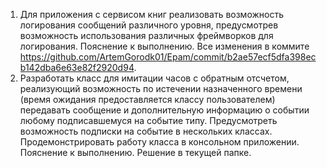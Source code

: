 1. Для приложения с сервисом книг реализовать возможность логирования
сообщений различного уровня, предусмотрев возможность использования
различных фреймворков для логирования.
Пояснение к выполнению.
Все изменения в коммите https://github.com/ArtemGorodk01/Epam/commit/b2ae57ecf5dfa398ecb142dba6e63e82f2920d94.
2. Разработать класс для имитации часов с обратным отсчетом, реализующий
возможность по истечении назначенного времени (время ожидания
предоставляется классу пользователем) передавать сообщение и
дополнительную информацию о событии любому подписавшемуся на событие
типу. Предусмотреть возможность подписки на событие в нескольких классах.
Продемонстрировать работу класса в консольном приложении.
Пояснение к выполнению.
Решение в текущей папке.
